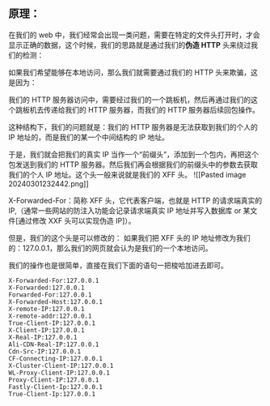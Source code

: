 ## 原理：
在我们的 web 中，我们经常会出现一类问题，需要在特定的文件头打开时，才会显示正确的数据，这个时候，我们的思路就是通过我们的**伪造 HTTP** 头来绕过我们的检测：

如果我们希望能够在本地访问，那么我们就需要通过我们的 
HTTP 头来欺骗，这是因为：

我们的 HTTP 服务器访问中，需要经过我们的一个跳板机，然后再通过我们的这个跳板机去传递给我们的 HTTP 服务器，而我们的 HTTP 服务器后续回包操作。

这种结构下，我们的问题就是：我们的 HTTP 服务器是无法获取到我们的个人的 IP 地址的，而是我们的某一个中间结构的 IP 地址。

于是，我们就会把我们的真实 IP 当作一个“前缀头”，添加到一个包内，再把这个包发送到我们的 HTTP 服务器。然后我们再会根据我们的前缀头中的参数去获取我们的个人 IP 地址。这个头一般来说就是我们的 XFF 头。
![[Pasted image 20240301232442.png]]


X-Forwarded-For：简称 XFF 头，它代表客户端，也就是 HTTP 的请求端真实的 IP,（通常一些网站的防注入功能会记录请求端真实 IP 地址并写入数据库 or 某文件[通过修改 XXF 头可以实现伪造 IP]）。

但是，我们的这个头是可以修改的：
如果我们把 XFF 头的 IP 地址修改为我们的：127.0.0.1，那么我们的网页就会认为是我们的一个本地访问。

我们的操作也是很简单，直接在我们下面的语句一把梭哈加进去即可。
```text
X-Forwarded-For:127.0.0.1
X-Forwarded:127.0.0.1
Forwarded-For:127.0.0.1
X-Forwarded-Host:127.0.0.1
X-remote-IP:127.0.0.1
X-remote-addr:127.0.0.1
True-Client-IP:127.0.0.1
X-Client-IP:127.0.0.1
X-Real-IP:127.0.0.1
Ali-CDN-Real-IP:127.0.0.1
Cdn-Src-IP:127.0.0.1
CF-Connecting-IP:127.0.0.1
X-Cluster-Client-IP:127.0.0.1
WL-Proxy-Client-IP:127.0.0.1
Proxy-Client-IP:127.0.0.1
Fastly-Client-Ip:127.0.0.1
True-Client-Ip:127.0.0.1
```


